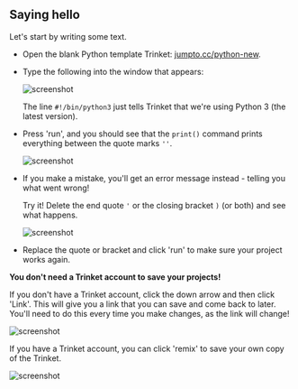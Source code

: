 ## Saying hello

Let's start by writing some text.



+ Open the blank Python template Trinket: <a href="http://jumpto.cc/python-new" target="_blank">jumpto.cc/python-new</a>. 

+ Type the following into the window that appears:

    ![screenshot](images/me-hi.png)

    The line `#!/bin/python3` just tells Trinket that we're using Python 3 (the latest version).

+ Press 'run', and you should see that the `print()` command prints everything between the quote marks `''`.

    ![screenshot](images/me-hi-test.png)

+ If you make a mistake, you'll get an error message instead - telling you what went wrong! 

    Try it! Delete the end quote `'` or the closing bracket `)` (or both) and see what happens.

    ![screenshot](images/me-syntax.png)

+ Replace the quote or bracket and click 'run' to make sure your project works again.



__You don't need a Trinket account to save your projects!__ 

If you don't have a Trinket account, click the down arrow and then click 'Link'. This will give you a link that you can save and come back to later. You'll need to do this every time you make changes, as the link will change!

![screenshot](images/me-link.png)

If you have a Trinket account, you can click 'remix' to save your own copy of the Trinket.

![screenshot](images/me-remix.png)


